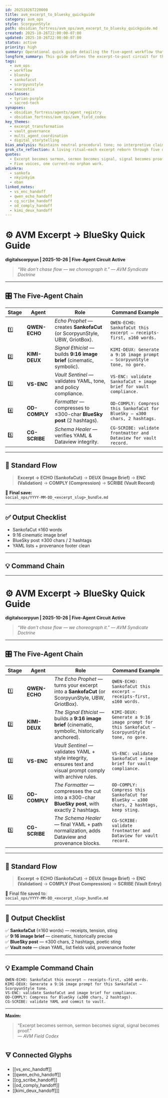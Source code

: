 ```yaml
---
id: 20251026T220000
title: avm_excerpt_to_bluesky_quickguide
category: avm_ops
style: ScorpyunStyle
path: obsidian_fortress/avm_ops/avm_excerpt_to_bluesky_quickguide.md
created: 2025-10-26T22:00:00-07:00
updated: 2025-10-26T22:00:00-07:00
status: active
priority: high
summary: Operational quick guide detailing the five-agent workflow that transforms a book excerpt into a SankofaCut, image brief, and BlueSky post for archival publication.
longform_summary: This guide defines the excerpt-to-post circuit for the Anacostia Vault. It formalizes each agent’s mandate—QWEN-ECHO (interpretive synthesis), KIMI-DEUX (visual ethics), VS-ENC (validation), OD-COMPLY (formatting and compression), and CG-SCRIBE (schema repair). The process ensures that each excerpt evolves from raw text to annotated SankofaCut, cinematic image, compressed social dispatch, and finally to a validated vault artifact.
tags:
  - avm_ops
  - workflow
  - bluesky
  - sankofacut
  - scorpyunstyle
  - anacostia
cssclasses:
  - tyrian-purple
  - sacred-tech
synapses:
  - obsidian_fortress/agents/agent_registry
  - obsidian_fortress/avm_ops/avm_field_codex
key_themes:
  - excerpt_transformation
  - vault_governance
  - multi_agent_coordination
  - digital_storytelling
bias_analysis: Maintains neutral procedural tone; no interpretive claims added. Reinforces anti-extractive defaults and provenance fidelity across multi-agent output.
grok_ctx_reflection: A living ritual—each excerpt reborn through five distinct intelligences. Memory, ethics, and presentation move as one circuit of craft and conscience.
quotes:
  - Excerpt becomes sermon, sermon becomes signal, signal becomes proof.
  - Five voices, one current—no orphan work.
adinkra:
  - sankofa
  - nkyinkyim
  - eban
linked_notes:
  - vs_enc_handoff
  - qwen_echo_handoff
  - cg_scribe_handoff
  - od_comply_handoff
  - kimi_deux_handoff
---
```


# ⚙️ AVM Excerpt → BlueSky Quick Guide  
**digitalscorpyun | 2025-10-26 | Five-Agent Circuit Active**

> *“We don’t chase flow — we choreograph it.”* — *AVM Syndicate Doctrine*

---

## 🎛️ The Five-Agent Chain

| Stage | Agent         | Role                                                                       | Command Example                                                             |
| ----- | ------------- | -------------------------------------------------------------------------- | --------------------------------------------------------------------------- |
| 1️⃣   | **QWEN-ECHO** | *Echo Prophet* — creates **SankofaCut** (or ScorpyunStyle, UBW, GriotBox). | `QWEN-ECHO: SankofaCut this excerpt — receipts-first, ≤160 words.`          |
| 2️⃣   | **KIMI-DEUX** | *Signal Ethicist* — builds **9:16 image brief** (cinematic, symbolic).     | `KIMI-DEUX: Generate a 9:16 image prompt — ScorpyunStyle tone, no gore.`    |
| 3️⃣   | **VS-ENC**    | *Vault Sentinel* — validates YAML, tone, and policy compliance.            | `VS-ENC: validate SankofaCut + image brief for vault compliance.`           |
| 4️⃣   | **OD-COMPLY** | *Formatter* — compresses to ≤300-char **BlueSky post** (2 hashtags).       | `OD-COMPLY: Compress this SankofaCut for BlueSky — ≤300 chars, 2 hashtags.` |
| 5️⃣   | **CG-SCRIBE** | *Schema Healer* — verifies YAML & Dataview integrity.                      | `CG-SCRIBE: validate frontmatter and Dataview for vault record.`            |

---

## 🧭 Standard Flow

> **Excerpt → ECHO (SankofaCut)** → **DEUX (Image Brief)** → **ENC (Validation)** → **COMPLY (Compression)** → **SCRIBE (Vault Record)**  

📁 **Final save:**  
`social_ops/YYYY-MM-DD_<excerpt_slug>_bundle.md`

---

## ✅ Output Checklist
- SankofaCut ≤160 words  
- 9:16 cinematic image brief  
- BlueSky post ≤300 chars / 2 hashtags  
- YAML lists + provenance footer clean

---

## 💡 Command Chain


---

# ⚙️ AVM Excerpt → BlueSky Quick Guide

**digitalscorpyun | 2025-10-26 | Five-Agent Circuit Active**

> _“We don’t chase flow — we choreograph it.”_ — _AVM Syndicate Doctrine_

---

## 🎛️ The Five-Agent Chain

| Stage | Agent         | Role                                                                                                           | Command Example                                                                              |
| ----- | ------------- | -------------------------------------------------------------------------------------------------------------- | -------------------------------------------------------------------------------------------- |
| 1️⃣   | **QWEN-ECHO** | _The Echo Prophet_ — turns your excerpt into a **SankofaCut** (or ScorpyunStyle, UBW, GriotBox).               | `QWEN-ECHO: SankofaCut this excerpt — receipts-first, ≤160 words.`                           |
| 2️⃣   | **KIMI-DEUX** | _The Signal Ethicist_ — builds a **9:16 image brief** (cinematic, symbolic, historically anchored).            | `KIMI-DEUX: Generate a 9:16 image prompt for this SankofaCut — ScorpyunStyle tone, no gore.` |
| 3️⃣   | **VS-ENC**    | _Vault Sentinel_ — validates YAML + style integrity, ensures text and visual prompt comply with archive rules. | `VS-ENC: validate SankofaCut + image brief for vault compliance.`                            |
| 4️⃣   | **OD-COMPLY** | _The Formatter_ — compresses the cut into a ≤300-char **BlueSky post**, with exactly 2 hashtags.               | `OD-COMPLY: Compress this SankofaCut for BlueSky — ≤300 chars, 2 hashtags, keep sting.`      |
| 5️⃣   | **CG-SCRIBE** | _The Schema Healer_ — final YAML + path normalization, adds Dataview and provenance blocks.                    | `CG-SCRIBE: validate frontmatter and Dataview for vault record.`                             |

---

## 🧭 Standard Flow

> **Excerpt → ECHO (SankofaCut)** → **DEUX (Image Brief)** → **ENC (Validation)** → **COMPLY (Post Compression)** → **SCRIBE (Vault Entry)**

📁 Final file saved to:  
`social_ops/YYYY-MM-DD_<excerpt_slug>_bundle.md`

---

## 🧩 Output Checklist

✅ **SankofaCut** (≤160 words) — receipts, tension, sting  
✅ **9:16 image brief** — cinematic, historically precise  
✅ **BlueSky post** — ≤300 chars, 2 hashtags, poetic sting  
✅ **Vault note** — clean YAML, list fields valid, provenance footer

---

## 💡 Example Command Chain

```
QWEN-ECHO: SankofaCut this excerpt — receipts-first, ≤160 words.
KIMI-DEUX: Generate a 9:16 image prompt for this SankofaCut — ScorpyunStyle tone.
VS-ENC: validate SankofaCut and image brief for compliance.
OD-COMPLY: Compress for BlueSky (≤300 chars, 2 hashtags).
CG-SCRIBE: validate YAML and commit to vault.
```

---

**Maxim:**

> “Excerpt becomes sermon, sermon becomes signal, signal becomes proof.”  
> — _AVM Field Codex_

## 🜃 Connected Glyphs

- [[vs_enc_handoff]]
- [[qwen_echo_handoff]]
- [[cg_scribe_handoff]]
- [[od_comply_handoff]]
- [[kimi_deux_handoff]]]


